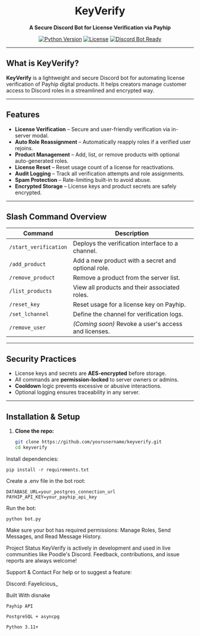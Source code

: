<div align="center">
  <h1> KeyVerify</h1>
  <p><strong>A Secure Discord Bot for License Verification via Payhip</strong></p>

  <p>
    <a href="https://www.python.org/downloads/"><img src="https://img.shields.io/badge/Python-3.11+-blue.svg" alt="Python Version"></a>
    <a href="#"><img src="https://img.shields.io/badge/License-MIT-purple.svg" alt="License"></a>
    <a href="https://discord.com"><img src="https://img.shields.io/badge/Discord-Bot%20Ready-7289DA?logo=discord" alt="Discord Bot Ready"></a>
  </p>
</div>

---

##  What is KeyVerify?

**KeyVerify** is a lightweight and secure Discord bot for automating license verification of Payhip digital products. It helps creators manage customer access to Discord roles in a streamlined and encrypted way.

---

##  Features

- **License Verification** – Secure and user-friendly verification via in-server modal.
- **Auto Role Reassignment** – Automatically reapply roles if a verified user rejoins.
- **Product Management** – Add, list, or remove products with optional auto-generated roles.
- **License Reset** – Reset usage count of a license for reactivations.
- **Audit Logging** – Track all verification attempts and role assignments.
- **Spam Protection** – Rate-limiting built-in to avoid abuse.
- **Encrypted Storage** – License keys and product secrets are safely encrypted.

---

##  Slash Command Overview

| Command             | Description                                                             |
|---------------------|-------------------------------------------------------------------------|
| `/start_verification` | Deploys the verification interface to a channel.                       |
| `/add_product`        | Add a new product with a secret and optional role.                     |
| `/remove_product`     | Remove a product from the server list.                                 |
| `/list_products`      | View all products and their associated roles.                          |
| `/reset_key`          | Reset usage for a license key on Payhip.                               |
| `/set_lchannel`       | Define the channel for verification logs.                              |
| `/remove_user`        | *(Coming soon)* Revoke a user's access and licenses.                   |

---

##  Security Practices

-  License keys and secrets are **AES-encrypted** before storage.
-  All commands are **permission-locked** to server owners or admins.
-  **Cooldown** logic prevents excessive or abusive interactions.
-  Optional logging ensures traceability in any server.

---

##  Installation & Setup

1. **Clone the repo:**
   ```bash
   git clone https://github.com/yourusername/keyverify.git
   cd keyverify

Install dependencies:

    pip install -r requirements.txt

Create a .env file in the bot root:

    DATABASE_URL=your_postgres_connection_url
    PAYHIP_API_KEY=your_payhip_api_key

Run the bot:

    python bot.py

Make sure your bot has required permissions: Manage Roles, Send Messages, and Read Message History.

Project Status
KeyVerify is actively in development and used in live communities like Poodle's Discord. Feedback, contributions, and issue reports are always welcome!

Support & Contact
For help or to suggest a feature:

Discord: Fayelicious_    


Built With
    disnake

    Payhip API

    PostgreSQL + asyncpg

    Python 3.11+
